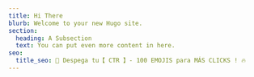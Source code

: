```yaml
---
title: Hi There
blurb: Welcome to your new Hugo site.
section:
  heading: A Subsection
  text: You can put even more content in here.
seo:
  title_seo: 🚀 Despega tu【 CTR 】- 100 EMOJIS para MÁS CLICKS ! 🔥
---
```

